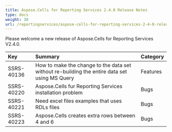 ```yaml
---
title: Aspose.Cells for Reporting Services 2.4.0 Release Notes
type: docs
weight: 30
url: /reportingservices/aspose-cells-for-reporting-services-2-4-0-release-notes/
---
```


Please welcome a new release of Aspose.Cells for Reporting Services V2.4.0.

|**Key** |**Summary** |**Category** |
| :- | :- | :- |
|SSRS-40136 |How to make the change to the data set without re-building the entire data set using MS Query |Features |
|SSRS-40220 |Aspose.Cells fur Reporting Services installation problem |Bugs |
|SSRS-40221 |Need excel files examples that uses RDLs files |Bugs |
|SSRS-40223 |Aspose.Cells creates extra rows between 4 and 6 |Bugs |

